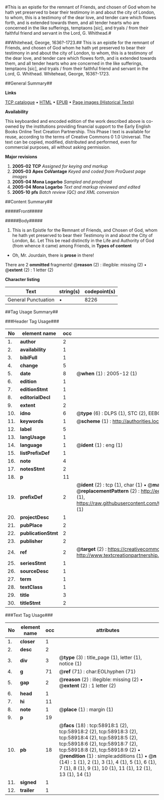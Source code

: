 #This is an epistle for the remnant of Friends, and chosen of God whom he hath yet preserved to bear their testimony in and about the city of London, to whom, this is a testimony of the dear love, and tender care which flowes forth, and is extended towards them, and all tender hearts who are concerned in the like sufferings, temptaons [sic], and tryals / from their faithful friend and servant in the Lord, G. Whithead.#

##Whitehead, George, 1636?-1723.##
This is an epistle for the remnant of Friends, and chosen of God whom he hath yet preserved to bear their testimony in and about the city of London, to whom, this is a testimony of the dear love, and tender care which flowes forth, and is extended towards them, and all tender hearts who are concerned in the like sufferings, temptaons [sic], and tryals / from their faithful friend and servant in the Lord, G. Whithead.
Whitehead, George, 1636?-1723.

##General Summary##

**Links**

[TCP catalogue](http://www.ota.ox.ac.uk/tcp/)  • 
[HTML](http://tei.it.ox.ac.uk/tcp/Texts-HTML/free/A65/A65889.html)  • 
[EPUB](http://tei.it.ox.ac.uk/tcp/Texts-EPUB/free/A65/A65889.epub) • 
[Page images (Historical Texts)](https://data.historicaltexts.jisc.ac.uk/view?pubId=eebo-12292141e&pageId=eebo-12292141e-58918-1)

**Availability**

This keyboarded and encoded edition of the
	       work described above is co-owned by the institutions
	       providing financial support to the Early English Books
	       Online Text Creation Partnership. This Phase I text is
	       available for reuse, according to the terms of Creative
	       Commons 0 1.0 Universal. The text can be copied,
	       modified, distributed and performed, even for
	       commercial purposes, all without asking permission.

**Major revisions**

1. __2005-02__ __TCP__ *Assigned for keying and markup*
1. __2005-03__ __Apex CoVantage__ *Keyed and coded from ProQuest page images*
1. __2005-04__ __Mona Logarbo__ *Sampled and proofread*
1. __2005-04__ __Mona Logarbo__ *Text and markup reviewed and edited*
1. __2005-10__ __pfs__ *Batch review (QC) and XML conversion*

##Content Summary##

#####Front#####

#####Body#####

1. This is an Epistle for the Remnant of Friends, and Chosen of God, whom he hath yet preserved to bear their Testimony in and about the City of London, &c.
Let This be read distinctly in the Life and Authority of God (from whence it came) among Friends, in
**Types of content**

  * Oh, Mr. Jourdain, there is **prose** in there!

There are 2 **ommitted** fragments! 
 @__reason__ (2) : illegible: missing (2)  •  @__extent__ (2) : 1 letter (2)

**Character listing**


|Text|string(s)|codepoint(s)|
|---|---|---|
|General Punctuation|•|8226|

##Tag Usage Summary##

###Header Tag Usage###

|No|element name|occ|attributes|
|---|---|---|---|
|1.|__author__|2||
|2.|__availability__|1||
|3.|__biblFull__|1||
|4.|__change__|5||
|5.|__date__|8| @__when__ (1) : 2005-12 (1)|
|6.|__edition__|1||
|7.|__editionStmt__|1||
|8.|__editorialDecl__|1||
|9.|__extent__|2||
|10.|__idno__|6| @__type__ (6) : DLPS (1), STC (2), EEBO-CITATION (1), OCLC (1), VID (1)|
|11.|__keywords__|1| @__scheme__ (1) : http://authorities.loc.gov/ (1)|
|12.|__label__|5||
|13.|__langUsage__|1||
|14.|__language__|1| @__ident__ (1) : eng (1)|
|15.|__listPrefixDef__|1||
|16.|__note__|4||
|17.|__notesStmt__|2||
|18.|__p__|11||
|19.|__prefixDef__|2| @__ident__ (2) : tcp (1), char (1)  •  @__matchPattern__ (2) : ([0-9\-]+):([0-9IVX]+) (1), (.+) (1)  •  @__replacementPattern__ (2) : http://eebo.chadwyck.com/downloadtiff?vid=$1&page=$2 (1), https://raw.githubusercontent.com/textcreationpartnership/Texts/master/tcpchars.xml#$1 (1)|
|20.|__projectDesc__|1||
|21.|__pubPlace__|2||
|22.|__publicationStmt__|2||
|23.|__publisher__|2||
|24.|__ref__|2| @__target__ (2) : https://creativecommons.org/publicdomain/zero/1.0/ (1), http://www.textcreationpartnership.org/docs/. (1)|
|25.|__seriesStmt__|1||
|26.|__sourceDesc__|1||
|27.|__term__|1||
|28.|__textClass__|1||
|29.|__title__|3||
|30.|__titleStmt__|2||


###Text Tag Usage###

|No|element name|occ|attributes|
|---|---|---|---|
|1.|__closer__|1||
|2.|__desc__|2||
|3.|__div__|3| @__type__ (3) : title_page (1), letter (1), notice (1)|
|4.|__g__|71| @__ref__ (71) : char:EOLhyphen (71)|
|5.|__gap__|2| @__reason__ (2) : illegible: missing (2)  •  @__extent__ (2) : 1 letter (2)|
|6.|__head__|1||
|7.|__hi__|11||
|8.|__note__|1| @__place__ (1) : margin (1)|
|9.|__p__|19||
|10.|__pb__|18| @__facs__ (18) : tcp:58918:1 (2), tcp:58918:2 (2), tcp:58918:3 (2), tcp:58918:4 (2), tcp:58918:5 (2), tcp:58918:6 (2), tcp:58918:7 (2), tcp:58918:8 (2), tcp:58918:9 (2)  •  @__rendition__ (1) : simple:additions (1)  •  @__n__ (14) : 1 (1), 2 (1), 3 (1), 4 (1), 5 (1), 6 (1), 7 (1), 8 (1), 9 (1), 10 (1), 11 (1), 12 (1), 13 (1), 14 (1)|
|11.|__signed__|1||
|12.|__trailer__|1||
